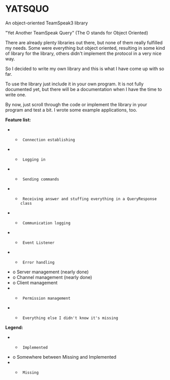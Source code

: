 YATSQUO
=======

An object-oriented TeamSpeak3 library

"Yet Another TeamSpeak Query" (The O stands for Object Oriented)

There are already plenty libraries out there, but none of them really fulfilled
my needs. Some were everything but object oriented, resulting in some kind of
library for the library, others didn't implement the protocol in a very nice way.

So I decided to write my own library and this is what I have come up with so far.

To use the library just include it in your own program. It is not fully documented
yet, but there will be a documentation when I have the time to write one.

By now, just scroll through the code or implement the library in your program and
test a bit. I wrote some example applications, too.

**Feature list:**
- +      Connection establishing
- +      Logging in
- +      Sending commands
- +      Receiving answer and stuffing everything in a QueryResponse class
- +      Communication logging
- +      Event Listener
- +      Error handling
- o      Server management (nearly done)
- o      Channel management (nearly done)
- o      Client management
- -      Permission management
- -      Everything else I didn't know it's missing


**Legend:**
- +      Implemented
- o      Somewhere between Missing and Implemented
- -      Missing
